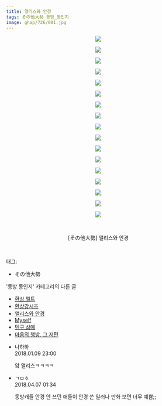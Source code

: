 ```yaml
---
title: 앨리스와 안경
tags: その他大勢 동방_동인지
image: ghap/726/001.jpg
---
```

<div class="article">
<p style="text-align: center; clear: none; float: none;"><img src="{{ site.nasurl }}/ghap/726/001.jpg"/></p>
<p style="text-align: center; clear: none; float: none;"><img src="{{ site.nasurl }}/ghap/726/002.jpg"/></p>
<p style="text-align: center; clear: none; float: none;"><img src="{{ site.nasurl }}/ghap/726/003.jpg"/></p>
<p style="text-align: center; clear: none; float: none;"><img src="{{ site.nasurl }}/ghap/726/004.jpg"/></p>
<p style="text-align: center; clear: none; float: none;"><img src="{{ site.nasurl }}/ghap/726/005.jpg"/></p>
<p style="text-align: center; clear: none; float: none;"><img src="{{ site.nasurl }}/ghap/726/006.jpg"/></p>
<p style="text-align: center; clear: none; float: none;"><img src="{{ site.nasurl }}/ghap/726/007.jpg"/></p>
<p style="text-align: center; clear: none; float: none;"><img src="{{ site.nasurl }}/ghap/726/008.jpg"/></p>
<p style="text-align: center; clear: none; float: none;"><img src="{{ site.nasurl }}/ghap/726/009.jpg"/></p>
<p style="text-align: center; clear: none; float: none;"><img src="{{ site.nasurl }}/ghap/726/010.jpg"/></p>
<p style="text-align: center; clear: none; float: none;"><img src="{{ site.nasurl }}/ghap/726/011.jpg"/></p>
<p style="text-align: center; clear: none; float: none;"><img src="{{ site.nasurl }}/ghap/726/012.jpg"/></p>
<p style="text-align: center; clear: none; float: none;"><img src="{{ site.nasurl }}/ghap/726/013.jpg"/></p>
<p style="text-align: center; clear: none; float: none;"><img src="{{ site.nasurl }}/ghap/726/014.jpg"/></p>
<p style="text-align: center; clear: none; float: none;"><img src="{{ site.nasurl }}/ghap/726/015.jpg"/></p>
<p style="text-align: center; clear: none; float: none;"><img src="{{ site.nasurl }}/ghap/726/016.jpg"/></p>
<p style="text-align: center; clear: none; float: none;"><img src="{{ site.nasurl }}/ghap/726/017.jpg"/></p>
<p style="text-align: center; clear: none; float: none;"><br/></p>
<p style="text-align: center; clear: none; float: none;">[その他大勢] 앨리스와 안경</p>
<p><br/></p>
</div><div class="tagTrail">
<p>태그: </p>
<ul>
<li>その他大勢</li>
</ul>
</div><div class="another">
<p>'동방 동인지' 카테고리의 다른 글</p>
<ul>
<li><a href="/2016-07-07-ghap_728">환상 멜트</a></li>
<li><a href="/2016-07-07-ghap_727">환상강시즈</a></li>
<li><a href="/2016-07-07-ghap_726">앨리스와 안경</a></li>
<li><a href="/2016-07-07-ghap_725">Myself</a></li>
<li><a href="/2016-07-07-ghap_724">텐구 삼매</a></li>
<li><a href="/2016-07-07-ghap_723">마음의 행방, 그 저편</a></li>
</ul>
</div><div class="cb_module cb_fluid">
<div class="cb_wrt cb_profile">
<div class="comment">
<ul>
<li class="cb_thumb_off" id="comment15170553">
<div class="cb_comment_area">
<div class="cb_info_area">
<div class="cb_section">
<span class="cb_nick_name">나하하</span>
</div>
<div class="cb_section">
<span class="cb_date">2018.01.09 23:00 </span>
</div>
</div>
<div class="cb_dsc_comment">
<p class="cb_dsc">
											앜 앨리스ㅋㅋㅋㅋ
										</p>
</div>
</div></li>
<li class="cb_thumb_off" id="comment15234712">
<div class="cb_comment_area">
<div class="cb_info_area">
<div class="cb_section">
<span class="cb_nick_name">ㄱㅁㅎ</span>
</div>
<div class="cb_section">
<span class="cb_date">2018.04.07 01:34 </span>
</div>
</div>
<div class="cb_dsc_comment">
<p class="cb_dsc">
											동방캐들 안경 안 쓰던 애들이 안경 쓴 일러나 만화 보면 너무 예쁨;;
										</p>
</div>
</div></li>
</ul>
</div>
</div><!-- commentList close -->
</div>